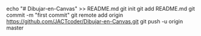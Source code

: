 echo "# Dibujar-en-Canvas" >> README.md
git init
git add README.md
git commit -m "first commit"
git remote add origin https://github.com/JACTcoder/Dibujar-en-Canvas.git
git push -u origin master
